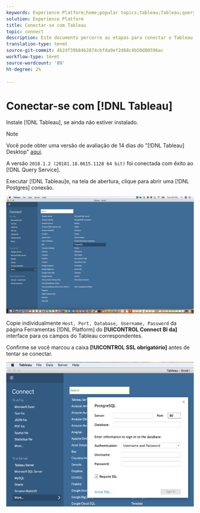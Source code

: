 ```yaml
---
keywords: Experience Platform;home;popular topics;tableau;Tableau;query service;Query service;connect to query service;
solution: Experience Platform
title: Conectar-se com Tableau
topic: connect
description: Este documento percorre as etapas para conectar o Tableau ao Adobe Experience Platform Query Service.
translation-type: tm+mt
source-git-commit: 4b2df39b84b2874cbfda9ef2d68c4b50d00596ac
workflow-type: tm+mt
source-wordcount: '89'
ht-degree: 2%

---
```



# Conectar-se com [!DNL Tableau]

Instale [!DNL Tableau], se ainda não estiver instalado.

>[!NOTE]
>
>Você pode obter uma versão de avaliação de 14 dias do &quot;[!DNL Tableau] Desktop&quot; [aqui](https://www.tableau.com/products/desktop/download).
>    
> A versão `2018.1.2 (20181.18.0615.1128 64 bit)` foi conectada com êxito ao [!DNL Query Service].

Executar [!DNL Tableau]e, na tela de abertura, clique para abrir uma [!DNL Postgres] conexão.

![Imagem](../images/clients/tableau/open-connection.png)

Copie individualmente `Host, Port, Database, Username, Password` da página Ferramentas [!DNL Platform] do **[!UICONTROL Connect BI da]** interface para os campos do Tableau correspondentes.

Confirme se você marcou a caixa **[!UICONTROL SSL obrigatório]** antes de tentar se conectar.

![Imagem](../images/clients/tableau/ssl-required.png)